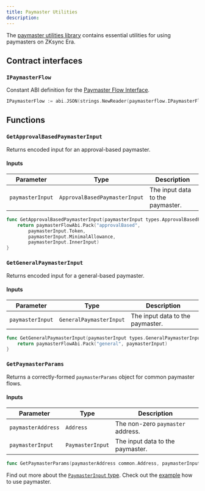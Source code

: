 ```yaml
---
title: Paymaster Utilities
description:
---
```


The [paymaster utilities library](https://github.com/zksync-sdk/zksync2-go/blob/main/utils/paymaster.go) contains
essential utilities for using paymasters on ZKsync Era.

## Contract interfaces

### `IPaymasterFlow`

Constant ABI definition for
the [Paymaster Flow Interface](https://github.com/matter-labs/era-contracts/blob/87cd8d7b0f8c02e9672c0603a821641a566b5dd8/l2-contracts/contracts/interfaces/IPaymasterFlow.sol).

```go
IPaymasterFlow := abi.JSON(strings.NewReader(paymasterflow.IPaymasterFlowMetaData.ABI));
```

## Functions

### `GetApprovalBasedPaymasterInput`

Returns encoded input for an approval-based paymaster.

#### Inputs

| Parameter        | Type                          | Description                      |
| ---------------- | ----------------------------- | -------------------------------- |
| `paymasterInput` | `ApprovalBasedPaymasterInput` | The input data to the paymaster. |

```go
func GetApprovalBasedPaymasterInput(paymasterInput types.ApprovalBasedPaymasterInput) ([]byte, error) {
	return paymasterFlowAbi.Pack("approvalBased",
		paymasterInput.Token,
		paymasterInput.MinimalAllowance,
		paymasterInput.InnerInput)
}
```

### `GetGeneralPaymasterInput`

Returns encoded input for a general-based paymaster.

#### Inputs

| Parameter        | Type                    | Description                      |
| ---------------- | ----------------------- | -------------------------------- |
| `paymasterInput` | `GeneralPaymasterInput` | The input data to the paymaster. |

```go
func GetGeneralPaymasterInput(paymasterInput types.GeneralPaymasterInput) ([]byte, error) {
	return paymasterFlowAbi.Pack("general", paymasterInput)
}
```

### `GetPaymasterParams`

Returns a correctly-formed `paymasterParams` object for common paymaster flows.

#### Inputs

| Parameter          | Type             | Description                       |
| ------------------ | ---------------- | --------------------------------- |
| `paymasterAddress` | `Address`        | The non-zero `paymaster` address. |
| `paymasterInput`   | `PaymasterInput` | The input data to the paymaster.  |

```go
func GetPaymasterParams(paymasterAddress common.Address, paymasterInput types.PaymasterInput) (*types.PaymasterParams, error)
```

Find out more about the [`PaymasterInput` type](/sdk/go/types/types).
Check out the [example](https://github.com/zksync-sdk/zksync2-examples/blob/main/go/18_use_paymaster.go) how to use paymaster.
